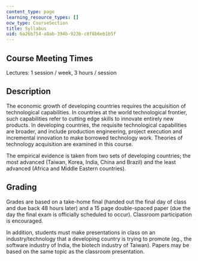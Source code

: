 ```yaml
---
content_type: page
learning_resource_types: []
ocw_type: CourseSection
title: Syllabus
uid: 6a26b754-a8ab-394b-923b-c8f8b6eb1b5f
---
```


Course Meeting Times
--------------------

Lectures: 1 session / week, 3 hours / session

Description
-----------

The economic growth of developing countries requires the acquisition of technological capabilities. In countries at the world technological frontier, such capabilities refer to cutting edge skills to innovate entirely new products. In developing countries, the requisite technological capabilities are broader, and include production engineering, project execution and incremental innovation to make borrowed technology work. Theories of technology acquisition are examined in this course.

The empirical evidence is taken from two sets of developing countries; the most advanced (Taiwan, Korea, India, China and Brazil) and the least advanced (Africa and Middle Eastern countries).

Grading
-------

Grades are based on a take-home final (handed out the final day of class and due back 48 hours later) and a 15 page double-spaced paper (due the day the final exam is officially scheduled to occur). Classroom participation is encouraged.

In addition, students must make presentations in class on an industry/technology that a developing country is trying to promote (eg., the software industry of India, the biotech industry of Taiwan). Papers may be based on the same topic as the classroom presentation.
